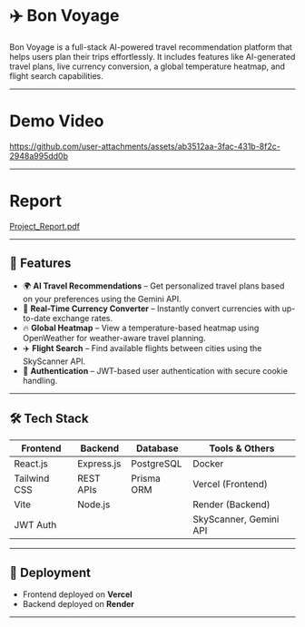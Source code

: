 # ✈️ Bon Voyage

Bon Voyage is a full-stack AI-powered travel recommendation platform that helps users plan their trips effortlessly. 
It includes features like AI-generated travel plans, live currency conversion, a global temperature heatmap, and flight search capabilities.

---
# Demo Video

https://github.com/user-attachments/assets/ab3512aa-3fac-431b-8f2c-2948a995dd0b

---

# Report

[Project_Report.pdf](https://github.com/user-attachments/files/19868678/Project_Report.pdf)

---

## 🚀 Features

- 🌍 **AI Travel Recommendations** – Get personalized travel plans based on your preferences using the Gemini API.
- 💱 **Real-Time Currency Converter** – Instantly convert currencies with up-to-date exchange rates.
- 🔥 **Global Heatmap** – View a temperature-based heatmap using OpenWeather for weather-aware travel planning.
- ✈️ **Flight Search** – Find available flights between cities using the SkyScanner API.
- 🔐 **Authentication** – JWT-based user authentication with secure cookie handling.


---

## 🛠️ Tech Stack

| Frontend        | Backend         | Database         | Tools & Others        |
|-----------------|------------------|------------------|------------------------|
| React.js        | Express.js       | PostgreSQL        | Docker                 |
| Tailwind CSS    | REST APIs        | Prisma ORM        | Vercel (Frontend)      |
| Vite            | Node.js          |                  | Render (Backend)       |
| JWT Auth        |                  |                  | SkyScanner, Gemini API |

---

## 🐳 Deployment

- Frontend deployed on **Vercel**
- Backend deployed on **Render**

---

